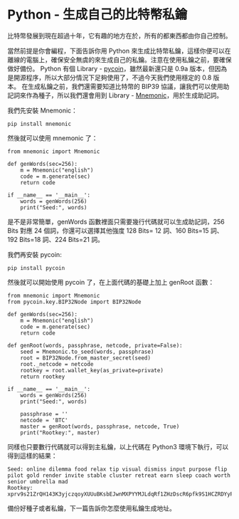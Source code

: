 # Python - 生成自己的比特幣私鑰

比特幣發展到現在超過十年，它有趣的地方在於，所有的都東西都由你自己控制。

當然前提是你會編程，下面告訴你用 Python 來生成比特幣私鑰，這樣你便可以在離線的電腦上，確保安全無虞的來生成自己的私鑰。注意在使用私鑰之前，要確保做好備份。
Python 有個 Library - [pycoin](https://github.com/richardkiss/pycoin)，雖然最新還只是 0.9a 版本，但因為是開源程序，所以大部分情況下足夠使用了，不過今天我們使用穩定的 0.8 版本。
在生成私鑰之前，我們還需要知道比特幣的 BIP39 協議，讓我們可以使用助記詞來作為種子，所以我們還會用到 Library - [Mnemonic](https://github.com/trezor/python-mnemonic)，用於生成助記詞。

我們先安裝 Mnemonic：

```
pip install mnemonic
```

然後就可以使用 mnemonic 了：

```
from mnemonic import Mnemonic

def genWords(sec=256):
    m = Mnemonic("english")
    code = m.generate(sec)
    return code

if __name__ == '__main__':
    words = genWords(256)
    print("Seed:", words)
```

是不是非常簡單，genWords 函數裡面只需要幾行代碼就可以生成助記詞，256 Bits 對應 24  個詞，你還可以選擇其他強度 128 Bits= 12 詞、160 Bits=15 詞、192 Bits=18 詞、224 Bits=21 詞。

我們再安裝 pycoin:

```
pip install pycoin
```

然後就可以開始使用 pycoin 了，在上面代碼的基礎上加上 genRoot 函數：

```
from mnemonic import Mnemonic
from pycoin.key.BIP32Node import BIP32Node

def genWords(sec=256):
    m = Mnemonic("english")
    code = m.generate(sec)
    return code

def genRoot(words, passphrase, netcode, private=False):
    seed = Mnemonic.to_seed(words, passphrase)
    root = BIP32Node.from_master_secret(seed)
    root._netcode = netcode
    rootkey = root.wallet_key(as_private=private)
    return rootkey

if __name__ == '__main__':
    words = genWords(256)
    print("Seed:", words)

    passphrase = ''
    netcode = 'BTC'
    master = genRoot(words, passphrase, netcode, True)
    print("Rootkey:", master)
```

同樣也只要數行代碼就可以得到主私鑰，以上代碼在 Python3 環境下執行，可以得到這樣的結果：

```
Seed: online dilemma food relax tip visual dismiss input purpose flip pilot gold render invite stable cluster retreat earn sleep coach worth senior umbrella mad
Rootkey: xprv9s21ZrQH143K3yjczqoyXUUuBKsbEJwnMXPYYMJLdqRf1ZHzDscR6pfk9S1HCZRDYyPF81rVGxvqHh4nwqN4RPA4s2qQthPxQ5SoukqVwjt
```

備份好種子或者私鑰，下一篇告訴你怎麼使用私鑰生成地址。